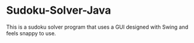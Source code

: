 # Sudoku-Solver-Java
This is a sudoku solver program that uses a GUI designed with Swing and feels snappy to use.
